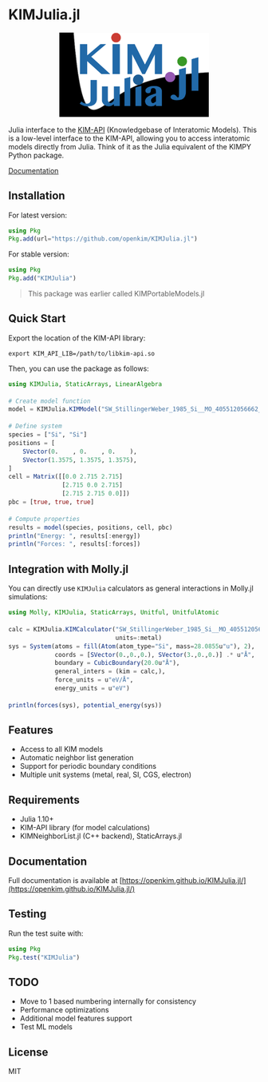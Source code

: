 # KIMJulia.jl

<p align="center">
<img src="./kimapijl.png" alt="KIM API JL Logo" width="300" />
</p>

Julia interface to the [KIM-API](https:https://kim-api.readthedocs.io) (Knowledgebase of Interatomic Models). 
This is a low-level interface to the KIM-API, allowing you to access interatomic models directly from Julia.
Think of it as the Julia equivalent of the KIMPY Python package.

[Documentation](https://openkim.github.io/KIMJulia.jl/)

## Installation

For latest version:
```julia
using Pkg
Pkg.add(url="https://github.com/openkim/KIMJulia.jl")
```

For stable version:
```julia
using Pkg
Pkg.add("KIMJulia")
```

> This package was earlier called KIMPortableModels.jl

## Quick Start

Export the location of the KIM-API library:

```shell
export KIM_API_LIB=/path/to/libkim-api.so
```

Then, you can use the package as follows:

```julia
using KIMJulia, StaticArrays, LinearAlgebra

# Create model function
model = KIMJulia.KIMModel("SW_StillingerWeber_1985_Si__MO_405512056662_006")

# Define system
species = ["Si", "Si"]
positions = [
    SVector(0.    , 0.    , 0.    ),
    SVector(1.3575, 1.3575, 1.3575),
]
cell = Matrix([[0.0 2.715 2.715] 
               [2.715 0.0 2.715] 
               [2.715 2.715 0.0]])
pbc = [true, true, true]

# Compute properties
results = model(species, positions, cell, pbc)
println("Energy: ", results[:energy])
println("Forces: ", results[:forces])
```

## Integration with Molly.jl

You can directly use `KIMJulia` calculators as general interactions in Molly.jl simulations:

```julia
using Molly, KIMJulia, StaticArrays, Unitful, UnitfulAtomic

calc = KIMJulia.KIMCalculator("SW_StillingerWeber_1985_Si__MO_405512056662_006";
                              units=:metal)
sys = System(atoms = fill(Atom(atom_type="Si", mass=28.0855u"u"), 2),
             coords = [SVector(0.,0.,0.), SVector(3.,0.,0.)] .* u"Å",
             boundary = CubicBoundary(20.0u"Å"),
             general_inters = (kim = calc,),
             force_units = u"eV/Å", 
             energy_units = u"eV")

println(forces(sys), potential_energy(sys))
```

## Features

- Access to all KIM models
- Automatic neighbor list generation
- Support for periodic boundary conditions
- Multiple unit systems (metal, real, SI, CGS, electron)

## Requirements

- Julia 1.10+
- KIM-API library (for model calculations)
- KIMNeighborList.jl (C++ backend), StaticArrays.jl


## Documentation

Full documentation is available at [https://openkim.github.io/KIMJulia.jl/](https://openkim.github.io/KIMJulia.jl/)

## Testing

Run the test suite with:

```julia
using Pkg
Pkg.test("KIMJulia")
```

## TODO
- Move to 1 based numbering internally for consistency 
- Performance optimizations
- Additional model features support
- Test ML models

## License

MIT
